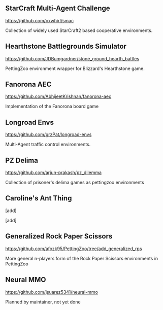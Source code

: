 ## StarCraft Multi-Agent Challenge
https://github.com/oxwhirl/smac

Collection of widely used StarCraft2 based cooperative environments.


## Hearthstone Battlegrounds Simulator 
https://github.com/JDBumgardner/stone_ground_hearth_battles

PettingZoo environment wrapper for Blizzard's Hearthstone game.


## Fanorona AEC
https://github.com/AbhijeetKrishnan/fanorona-aec

Implementation of the Fanorona board game


## Longroad Envs
https://github.com/grzPat/longroad-envs

Multi-Agent traffic control environments.


## PZ Delima
https://github.com/arjun-prakash/pz_dilemma

Collection of prisoner's delima games as pettingzoo environments


## Caroline's Ant Thing
[add]

[add]


## Generalized Rock Paper Scissors
https://github.com/afozk95/PettingZoo/tree/add_generalized_rps

More general n-players form of the Rock Paper Scissors environments in PettingZoo


## Neural MMO
https://github.com/jsuarez5341/neural-mmo

Planned by maintainer, not yet done
